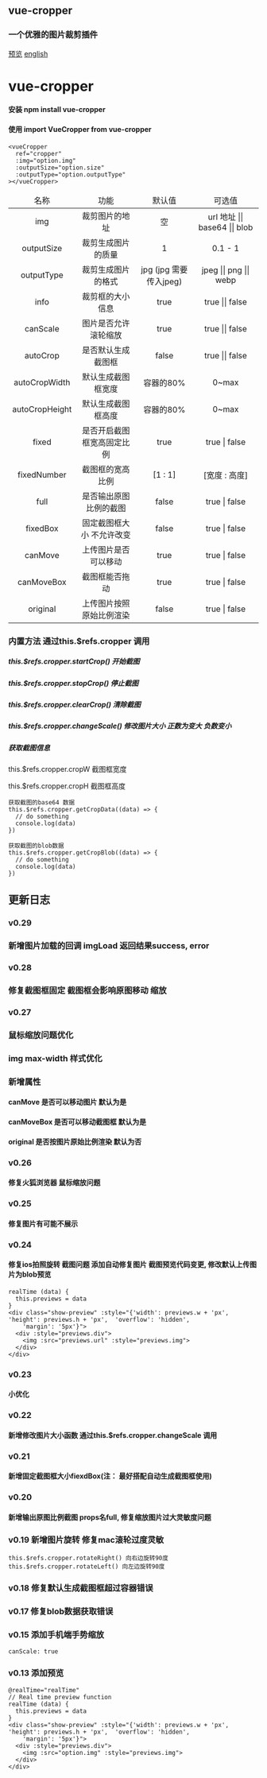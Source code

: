 ## vue-cropper
### 一个优雅的图片裁剪插件
 [预览](http://xyxiao.cn/vue-cropper/example/)
 [english](https://github.com/xyxiao001/vue-cropper/blob/master/english.md)
# vue-cropper

####   安装 npm install vue-cropper
####   使用  import VueCropper from vue-cropper
```
<vueCropper
  ref="cropper"
  :img="option.img"
  :outputSize="option.size"
  :outputType="option.outputType"
></vueCropper>
```
<table style="text-align: center">
  <thead>
    <tr>
        <td>名称</td>
        <td>功能</td>
        <td>默认值</td>
        <td>可选值</td>
    </tr>
  </thead>
  <tbody>
    <tr>
        <td>img</td>
        <td>裁剪图片的地址</td>
        <td>空</td>
        <td>url 地址 || base64 || blob</td>
    </tr>
    <tr>
        <td>outputSize</td>
        <td>裁剪生成图片的质量</td>
        <td>1</td>
        <td>0.1 - 1</td>
    </tr>
    <tr>
        <td>outputType</td>
        <td>裁剪生成图片的格式</td>
        <td>jpg (jpg 需要传入jpeg)</td>
        <td>jpeg || png || webp</td>
    </tr>
    <tr>
        <td>info</td>
        <td>裁剪框的大小信息</td>
        <td>true</td>
        <td>true || false</td>
    </tr>
    <tr>
        <td>canScale</td>
        <td>图片是否允许滚轮缩放</td>
        <td>true</td>
        <td>true || false</td>
    </tr>
    <tr>
        <td>autoCrop</td>
        <td>是否默认生成截图框</td>
        <td>false</td>
        <td>true || false</td>
    </tr>
    <tr>
        <td>autoCropWidth</td>
        <td>默认生成截图框宽度</td>
        <td>容器的80%</td>
        <td>0~max</td>
    </tr>
    <tr>
        <td>autoCropHeight</td>
        <td>默认生成截图框高度</td>
        <td>容器的80%</td>
        <td>0~max</td>
    </tr>
    <tr>
        <td>fixed</td>
        <td>是否开启截图框宽高固定比例</td>
        <td>true</td>
        <td>true | false</td>
    </tr>
    <tr>
        <td>fixedNumber</td>
        <td>截图框的宽高比例</td>
        <td>[1 : 1]</td>
        <td>[宽度 : 高度]</td>
    </tr>
    <tr>
        <td>full</td>
        <td>是否输出原图比例的截图</td>
        <td>false</td>
        <td>true | false</td>
    </tr>
    <tr>
        <td>fixedBox</td>
        <td>固定截图框大小 不允许改变</td>
        <td>false</td>
        <td>true | false</td>
    </tr>
    <tr>
        <td>canMove</td>
        <td>上传图片是否可以移动</td>
        <td>true</td>
        <td>true | false</td>
    </tr>
    <tr>
        <td>canMoveBox</td>
        <td>截图框能否拖动</td>
        <td>true</td>
        <td>true | false</td>
    </tr>
    <tr>
        <td>original</td>
        <td>上传图片按照原始比例渲染</td>
        <td>false</td>
        <td>true | false</td>
    </tr>
  </tbody>
</table>


### 内置方法  通过this.$refs.cropper 调用
##### this.$refs.cropper.startCrop()  开始截图
##### this.$refs.cropper.stopCrop()  停止截图
##### this.$refs.cropper.clearCrop()  清除截图
##### this.$refs.cropper.changeScale()  修改图片大小 正数为变大 负数变小
#####  获取截图信息
this.$refs.cropper.cropW  截图框宽度

this.$refs.cropper.cropH 截图框高度
```
获取截图的base64 数据
this.$refs.cropper.getCropData((data) => {
  // do something
  console.log(data)  
})

获取截图的blob数据
this.$refs.cropper.getCropBlob((data) => {
  // do something
  console.log(data)  
})
```

## 更新日志
### v0.29
### 新增图片加载的回调 imgLoad  返回结果success,  error
### v0.28
### 修复截图框固定 截图框会影响原图移动 缩放
### v0.27
### 鼠标缩放问题优化
### img max-width 样式优化
### 新增属性  
#### canMove  是否可以移动图片   默认为是
#### canMoveBox 是否可以移动截图框  默认为是
#### original  是否按图片原始比例渲染  默认为否


### v0.26
#### 修复火狐浏览器 鼠标缩放问题

### v0.25
#### 修复图片有可能不展示

### v0.24
#### 修复ios拍照旋转 截图问题 添加自动修复图片 截图预览代码变更, 修改默认上传图片为blob预览
```
realTime (data) {
  this.previews = data
}
<div class="show-preview" :style="{'width': previews.w + 'px', 'height': previews.h + 'px',  'overflow': 'hidden',
    'margin': '5px'}">
  <div :style="previews.div">
    <img :src="previews.url" :style="previews.img">
  </div>
</div>
```


### v0.23
#### 小优化
### v0.22
#### 新增修改图片大小函数 通过this.$refs.cropper.changeScale 调用

### v0.21
#### 新增固定截图框大小fiexdBox(注： 最好搭配自动生成截图框使用)

### v0.20
#### 新增输出原图比例截图 props名full,  修复缩放图片过大灵敏度问题

### v0.19 新增图片旋转 修复mac滚轮过度灵敏
```
this.$refs.cropper.rotateRight() 向右边旋转90度
this.$refs.cropper.rotateLeft() 向左边旋转90度
```

### v0.18 修复默认生成截图框超过容器错误
### v0.17 修复blob数据获取错误
### v0.15 添加手机端手势缩放
```
canScale: true
```

### v0.13 添加预览
```
@realTime="realTime"
// Real time preview function
realTime (data) {
  this.previews = data
}
<div class="show-preview" :style="{'width': previews.w + 'px', 'height': previews.h + 'px',  'overflow': 'hidden',
    'margin': '5px'}">
  <div :style="previews.div">
    <img :src="option.img" :style="previews.img">
  </div>
</div>
```
